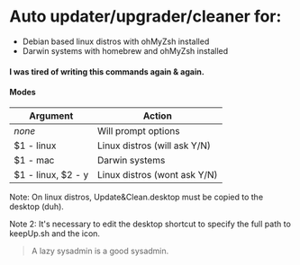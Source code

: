 # Auto updater/upgrader/cleaner for:
- Debian based linux distros with ohMyZsh installed
- Darwin systems with homebrew and ohMyZsh installed

#### I was tired of writing this commands again & again.

#### Modes

Argument 					| Action
---------					|-------
_none_   					| Will prompt options
$1 - linux				| Linux distros (will ask Y/N)
$1 - mac					| Darwin systems
$1 - linux, $2 - y		| Linux distros (wont ask Y/N)

Note: On linux distros, Update&Clean.desktop must be copied to the desktop (duh). 

Note 2: It's necessary to edit the desktop shortcut to specify the full path to keepUp.sh and the icon.


>	A lazy sysadmin is a good sysadmin.
